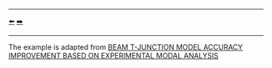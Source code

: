 ***
[⬅️](../003/README.md "Previous example")
[➡️](../005/README.md "Next example")
***

The example is adapted from [BEAM T-JUNCTION MODEL ACCURACY IMPROVEMENT BASED ON EXPERIMENTAL MODAL ANALYSIS](https://doi.org/10.1007/s12239-022-0134-7)
